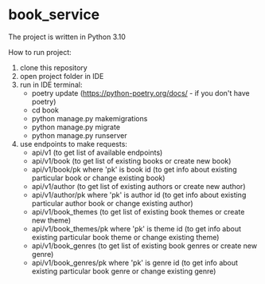 # book_service

The project is written in Python 3.10

How to run project:
1. clone this repository
2. open project folder in IDE
3. run in IDE terminal: 
	- poetry update (https://python-poetry.org/docs/ - if you don't have poetry)
	- cd book
	- python manage.py makemigrations
	- python manage.py migrate
	- python manage.py runserver
4. use endpoints to make requests:
	- api/v1 (to get list of available endpoints)
	- api/v1/book (to get list of existing books or create new book)
	- api/v1/book/pk where 'pk' is book id (to get info about existing particular book or change existing book)
	- api/v1/author (to get list of existing authors or create new author)
	- api/v1/author/pk where 'pk' is author id (to get info about existing particular author book or change existing author)
	- api/v1/book_themes (to get list of existing book themes or create new theme)
	- api/v1/book_themes/pk where 'pk' is theme id (to get info about existing particular book theme or change existing theme)
	- api/v1/book_genres (to get list of existing book genres or create new genre)
	- api/v1/book_genres/pk where 'pk' is genre id (to get info about existing particular book genre or change existing genre)
